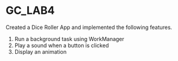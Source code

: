 # GC_LAB4 

Created a Dice Roller App and implemented the following features. 
1) Run a background task using WorkManager
2) Play a sound when a button is clicked
3) Display an animation

